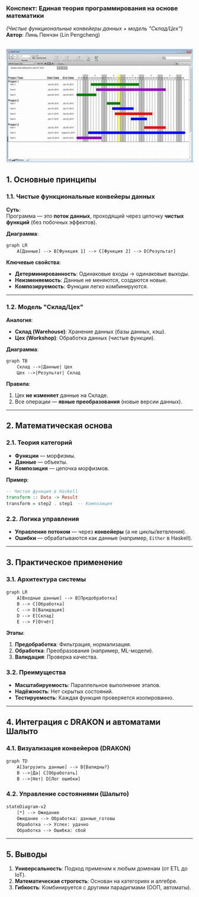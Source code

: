 ### **Конспект: Единая теория программирования на основе математики**
*(Чистые функциональные конвейеры данных + модель "Склад/Цех")*  
**Автор**: Линь Пенчэн (Lin Pengcheng)  

![Гантт](./GanttChart.jpeg)
---

## **1. Основные принципы**  
### **1.1. Чистые функциональные конвейеры данных**  
**Суть**:  
Программа — это **поток данных**, проходящий через цепочку **чистых функций** (без побочных эффектов).  

**Диаграмма**:  
```mermaid
graph LR
    A[Данные] --> B[Функция 1] --> C[Функция 2] --> D[Результат]
```  
**Ключевые свойства**:  
- **Детерминированность**: Одинаковые входы → одинаковые выходы.  
- **Неизменяемость**: Данные не меняются, создаются новые.  
- **Композируемость**: Функции легко комбинируются.  

---

### **1.2. Модель "Склад/Цех"**  
**Аналогия**:  
- **Склад (Warehouse)**: Хранение данных (базы данных, кэш).  
- **Цех (Workshop)**: Обработка данных (чистые функции).  

**Диаграмма**:  
```mermaid
graph TB
    Склад -->|Данные| Цех
    Цех -->|Результат| Склад
```  
**Правила**:  
1. Цех **не изменяет** данные на Складе.  
2. Все операции — **явные преобразования** (новые версии данных).  

---

## **2. Математическая основа**  
### **2.1. Теория категорий**  
- **Функции** — морфизмы.  
- **Данные** — объекты.  
- **Композиция** — цепочка морфизмов.  

**Пример**:  
```haskell
-- Чистая функция в Haskell
transform :: Data -> Result
transform = step2 . step1  -- Композиция
```

### **2.2. Логика управления**  
- **Управление потоком** — через **конвейеры** (а не циклы/ветвления).  
- **Ошибки** — обрабатываются как данные (например, `Either` в Haskell).  

---

## **3. Практическое применение**  
### **3.1. Архитектура системы**  
```mermaid
graph LR
    A[Входные данные] --> B[Предобработка]
    B --> C[Обработка]
    C --> D[Валидация]
    D --> E[Склад]
    E --> F[Отчёт]
```  
**Этапы**:  
1. **Предобработка**: Фильтрация, нормализация.  
2. **Обработка**: Преобразования (например, ML-модели).  
3. **Валидация**: Проверка качества.  

### **3.2. Преимущества**  
- **Масштабируемость**: Параллельное выполнение этапов.  
- **Надёжность**: Нет скрытых состояний.  
- **Тестируемость**: Каждая функция проверяется изолированно.  

---

## **4. Интеграция с DRAKON и автоматами Шалыто**  
### **4.1. Визуализация конвейеров (DRAKON)**  
```mermaid
graph TD
    A[Загрузить данные] --> B{Валидны?}
    B -->|Да| C[Обработать]
    B -->|Нет| D[Лог ошибки]
```  

### **4.2. Управление состояниями (Шалыто)**  
```mermaid
stateDiagram-v2
    [*] --> Ожидание
    Ожидание --> Обработка: данные_готовы
    Обработка --> Успех: удачно
    Обработка --> Ошибка: сбой
```  

---

## **5. Выводы**  
1. **Универсальность**: Подход применим к любым доменам (от ETL до IoT).  
2. **Математическая строгость**: Основан на категориях и алгебре.  
3. **Гибкость**: Комбинируется с другими парадигмами (ООП, автоматы).  

